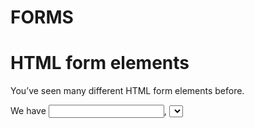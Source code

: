 # FORMS

# HTML form elements

You’ve seen many different HTML form elements before.

  We have <input>, <select>, and <textarea>, for example. These elements manage their own state in the browser, and once you submit a regular <form>, the browser makes a request and generally navigates to a new page. In React, we often want to intercept this process, so we can do something with the values (validation, transforming the data before submitting it, etc.) and if necessary send a request to the server. The way we can do this, is by controlling the form components.

## Controlled vs. Uncontrolled Components

If you don’t do anything, the input/select/textarea elements are uncontrolled. 

They manage their own internal state. To control these components, we move the responsibility of managing the state of these elements to React. To do this, we have to create some state to keep track of the value and provide the value as a prop to the element. We also have to create a change handler function to update the state when the user interacts with the element. 
  
Forms have several events connected with them. The most important ones are the change events triggered by the fields when the user enters or removes some data, and the submit event when the form as a whole is submitted. 

### Here is an example of a simple controlled form where the user can enter some text.

                    export const ControlledInputForm = () => {
                        const [inputValue, setInputValue] = useState('');

                        const handleChange = (event) => {
                            setInputValue(event.target.value);
                        }

                        const handleSubmit = (event) => {
                            event.preventDefault();
                            console.log(event);
                        };
                        return (
                            <form onSubmit={handleSubmit}>
                                <input type="text" value={inputValue} onChange={handleChange}/>
                                <button type="submit" >Submit</button>
                            </form>
                            );
                    };

  The component above returns a form. This form has a single input element (line 15) and a submit button (line 16). The input element accepts a value prop and an onChange handler, which turn this into a controlled input. The form itself has an onSubmit handler, which makes the form as a whole controlled. 

  The value prop on the input has a value from the local state of the component (inputValue), and the handleChange function uses the setter function to update the state. The data from the form can be found in `event.target.value`, the target is the actual DOM element and the value is whatever is present in the input field. The form’s handleSubmit does an `event.preventDefault()`, which prevents the HTML form element’s default behavior (making a request at the specified URL and navigating to a new page). It then logs the event to the browser console, where you can see what data is entered by the user. 
  
  Granted, this looks much more complicated than a straight up HTML form, but it allows us to do some advanced things. We can check the validity of certain values or combinations of values, or we can transform the data and make our own custom request, saving the data to a database in our backend. 

## Exercise: Creating a Form
  
After this exercise, you will understand how to create a form in React.  

**Description**

Let’s build a form where the user can enter some data. Instead of having the default browser behavior, we append the data to the page, so we can immediately see it.

Download [this](https://qag99.online/school/hvtrs8%2F-gktju%60.aoo%2FUilcCccdgm%7B%2Fde%2Frgaat%2Fafvcnaef%2Fvrge-mcil%2Fgxgraiqe%2Ffmros-svaptgr) folder and install the dependencies before running the dev server with `npm run dev`. Our app will show some famous quotes and allow the user to add to this list. We will be working in App.jsx, so open that file.

## Steps

- At the top, import { useState } from “react”, because we will keep some things in our state.

We have quotes for our collection of quotes, quote for the current quote being entered into our form, and name for the person who said it (which will also be in our form).

- So create 3 pieces of state to create these. If you need a refresher, it looks something like this:

        const [quotes, setQuotes] = useState([]);

where the empty array is the initial value. The other pieces of state can have an empty string as initial value.
  
- Now, we are ready to create our form. Beneath the first <h1>, add a <form>. Inside it, add a textarea and an input. Set the value attribute of the textarea to {quote}.

- Also add an onChange attribute, which you can assign to an inline arrow function which takes the event and calls setQuote with the event.target.value as argument.

- Set the value attribute of the input element to {name}, and add the onChange handler which calls setName.

- Add a button with a type of “submit” and a text of Add Quote. Now we need to write a submit handler, you can call this onSubmit, but we like to name it addQuote, because that is exactly what it should be doing. We write this outside of the JSX.

It is again a function that receives an event. In this case we first need to call event.preventDefault(), because the default behavior of a <form> is to send a request to the server and reload the page. After preventing this default behavior, call setQuotes and add an object at the beginning of the quotes array containing quote and name.

You don’t need to grab these from the event, because we have kept our local state in sync with the change handlers we wrote in the previous step.

- After adding the quote to the list, also reset the quote and name states so the form is emptied out.
  
  
